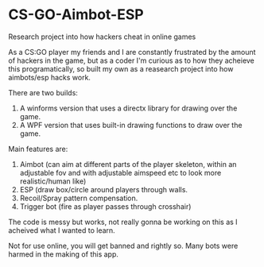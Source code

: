 # CS-GO-Aimbot-ESP
Research project into how hackers cheat in online games

As a CS:GO player my friends and I are constantly frustrated by the amount of hackers in the game, but as a coder I'm curious as to how they acheieve this programatically, so built my own as a reasearch project into how aimbots/esp hacks work.

There are two builds:
1. A winforms version that uses a directx library for drawing over the game.
2. A WPF version that uses built-in drawing functions to draw over the game.

Main features are:
1. Aimbot (can aim at different parts of the player skeleton, within an adjustable fov and with adjustable aimspeed etc to look more realistic/human like)
2. ESP (draw box/circle around players through walls.
3. Recoil/Spray pattern compensation.
4. Trigger bot (fire as player passes through crosshair)

The code is messy but works, not really gonna be working on this as I acheived what I wanted to learn.

Not for use online, you will get banned and rightly so.
Many bots were harmed in the making of this app.

